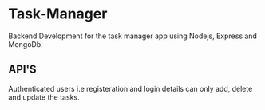 # Task-Manager
Backend Development for the task manager app using Nodejs, Express and MongoDb.<br/>
## API'S
Authenticated users i.e registeration and login details can only add, delete and update the tasks.
